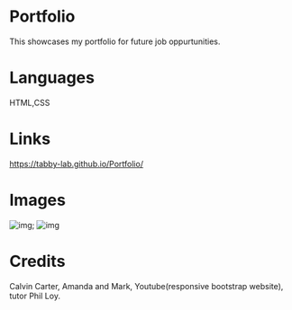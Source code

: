 
# Portfolio
This showcases my portfolio for future job oppurtunities.

# Languages 
HTML,CSS

# Links
https://tabby-lab.github.io/Portfolio/

# Images
![img](../projectpic.png);
![img](../projectpic2.png)

# Credits
 Calvin Carter, Amanda and Mark, Youtube(responsive bootstrap website), tutor Phil Loy.

